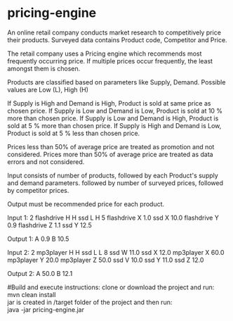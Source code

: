 # pricing-engine
An online retail company conducts market research to competitively price their products.
Surveyed data contains Product code, Competitor and Price.
 
The retail company uses a Pricing engine which recommends most frequently occurring price. If multiple prices occur frequently, the least amongst them is chosen.
 
Products are classified based on parameters like Supply, Demand. Possible values are Low (L), High (H)
 
If Supply is High and Demand is High, Product is sold at same price as chosen price.
If Supply is Low and Demand is Low, Product is sold at 10 % more than chosen price.
If Supply is Low and Demand is High, Product is sold at 5 % more than chosen price.
If Supply is High and Demand is Low, Product is sold at 5 % less than chosen price.
 
Prices less than 50% of average price are treated as promotion and not considered.
Prices more than 50% of average price are treated as data errors and not considered.

Input consists of number of products, followed by each Product's supply and demand parameters.
followed by number of surveyed prices, followed by competitor prices.
 
Output must be recommended price for each product.
 
Input 1:
2
flashdrive H H
ssd L H
5
flashdrive X 1.0
ssd X 10.0
flashdrive Y 0.9
flashdrive Z 1.1
ssd Y 12.5
 
Output 1:
A 0.9
B 10.5
 
Input 2:
2
mp3player H H
ssd L L
8
ssd W 11.0
ssd X 12.0
mp3player X 60.0
mp3player Y 20.0
mp3player Z 50.0
ssd V 10.0
ssd Y 11.0
ssd Z 12.0
 
Output 2:
A 50.0
B 12.1

#Build and execute instructions:
clone or download the project and run:   
mvn clean install		
 jar is created in /target folder of the project
and then run:  	
java -jar pricing-engine.jar

